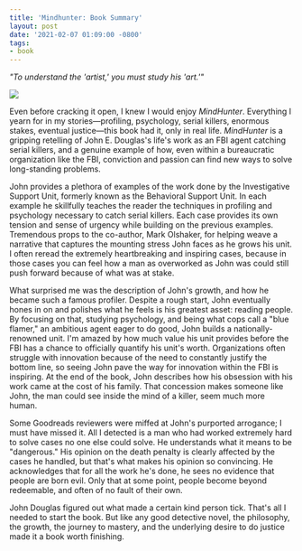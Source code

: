 ```yaml
---
title: 'Mindhunter: Book Summary'
layout: post
date: '2021-02-07 01:09:00 -0800'
tags:
- book
---
```


*"To understand the 'artist,' you must study his 'art.'"*

<img src="https://chr0nikler.github.io/assets/images/mindhunter.jpg" />

Even before cracking it open, I knew I would enjoy *MindHunter*. Everything I yearn for in my stories&mdash;profiling, psychology, serial killers, enormous stakes, eventual justice&mdash;this book had it, only in real life. *MindHunter* is a gripping retelling of John E. Douglas's life's work as an FBI agent catching serial killers, and a genuine example of how, even within a bureaucratic organization like the FBI, conviction and passion can find new ways to solve long-standing problems.

John provides a plethora of examples of the work done by the Investigative Support Unit, formerly known as the Behavioral Support Unit. In each example he skillfully teaches the reader the techniques in profiling and psychology necessary to catch serial killers. Each case provides its own tension and sense of urgency while building on the previous examples. Tremendous props to the co-author, Mark Olshaker, for helping weave a narrative that captures the mounting stress John faces as he grows his unit. I often reread the extremely heartbreaking and inspiring cases, because in those cases you can feel how a man as overworked as John was could still push forward because of what was at stake.

What surprised me was the description of John's growth, and how he became such a famous profiler. Despite a rough start, John eventually hones in on and polishes what he feels is his greatest asset: reading people. By focusing on that, studying psychology, and being what cops call a "blue flamer," an ambitious agent eager to do good, John builds a nationally-renowned unit. I'm amazed by how much value his unit provides before the FBI has a chance to officially quantify his unit's worth. Organizations often struggle with innovation because of the need to constantly justify the bottom line, so seeing John pave the way for innovation within the FBI is inspiring. At the end of the book, John describes how his obsession with his work came at the cost of his family. That concession makes someone like John, the man could see inside the mind of a killer, seem much more human.

Some Goodreads reviewers were miffed at John's purported arrogance; I must have missed it. All I detected is a man who had worked extremely hard to solve cases no one else could solve. He understands what it means to be "dangerous." His opinion on the death penalty is clearly affected by the cases he handled, but that's what makes his opinion so convincing. He acknowledges that for all the work he's done, he sees no evidence that people are born evil. Only that at some point, people become beyond redeemable, and often of no fault of their own.

John Douglas figured out what made a certain kind person tick. That's all I needed to start the book. But like any good detective novel, the philosophy, the growth, the journey to mastery, and the underlying desire to do justice made it a book worth finishing.
